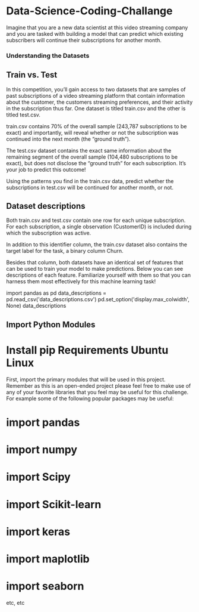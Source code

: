 # Data-Science-Coding-Challange
Imagine that you are a new data scientist at this video streaming company and you are tasked with building a model that can predict which existing subscribers will continue their subscriptions for another month.

### Understanding the Datasets
## Train vs. Test

In this competition, you’ll gain access to two datasets that are samples of past subscriptions of a video streaming platform that contain information about the customer, the customers streaming preferences, and their activity in the subscription thus far. One dataset is titled train.csv and the other is titled test.csv.

train.csv contains 70% of the overall sample (243,787 subscriptions to be exact) and importantly, will reveal whether or not the subscription was continued into the next month (the “ground truth”).

The test.csv dataset contains the exact same information about the remaining segment of the overall sample (104,480 subscriptions to be exact), but does not disclose the “ground truth” for each subscription. It’s your job to predict this outcome!

Using the patterns you find in the train.csv data, predict whether the subscriptions in test.csv will be continued for another month, or not.

## Dataset descriptions

Both train.csv and test.csv contain one row for each unique subscription. For each subscription, a single observation (CustomerID) is included during which the subscription was active.

In addition to this identifier column, the train.csv dataset also contains the target label for the task, a binary column Churn.

Besides that column, both datasets have an identical set of features that can be used to train your model to make predictions. Below you can see descriptions of each feature. Familiarize yourself with them so that you can harness them most effectively for this machine learning task!

import pandas as pd
data_descriptions = pd.read_csv('data_descriptions.csv')
pd.set_option('display.max_colwidth', None)
data_descriptions

## Import Python Modules
# Install pip Requirements Ubuntu Linux
 
First, import the primary modules that will be used in this project. Remember as this is an open-ended project please feel free to make use of any of your favorite libraries that you feel may be useful for this challenge. For example some of the following popular packages may be useful:

# import pandas
# import numpy
# import Scipy
# import Scikit-learn
# import keras
# import maplotlib
# import seaborn
etc, etc


